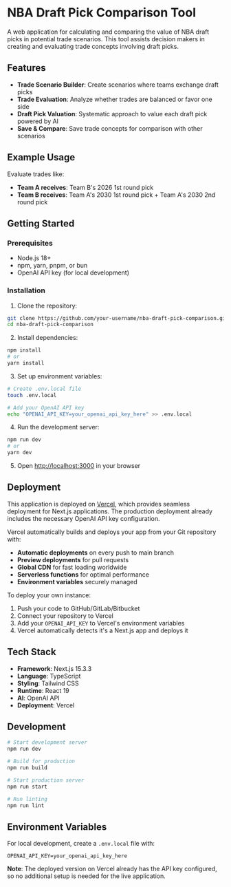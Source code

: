 # NBA Draft Pick Comparison Tool

A web application for calculating and comparing the value of NBA draft picks in potential trade scenarios. This tool assists decision makers in creating and evaluating trade concepts involving draft picks.

## Features

- **Trade Scenario Builder**: Create scenarios where teams exchange draft picks
- **Trade Evaluation**: Analyze whether trades are balanced or favor one side
- **Draft Pick Valuation**: Systematic approach to value each draft pick powered by AI
- **Save & Compare**: Save trade concepts for comparison with other scenarios

## Example Usage

Evaluate trades like:
- **Team A receives**: Team B's 2026 1st round pick
- **Team B receives**: Team A's 2030 1st round pick + Team A's 2030 2nd round pick

## Getting Started

### Prerequisites
- Node.js 18+ 
- npm, yarn, pnpm, or bun
- OpenAI API key (for local development)

### Installation

1. Clone the repository:
```bash
git clone https://github.com/your-username/nba-draft-pick-comparison.git
cd nba-draft-pick-comparison
```

2. Install dependencies:
```bash
npm install
# or
yarn install
```

3. Set up environment variables:
```bash
# Create .env.local file
touch .env.local

# Add your OpenAI API key
echo "OPENAI_API_KEY=your_openai_api_key_here" >> .env.local
```

4. Run the development server:
```bash
npm run dev
# or
yarn dev
```

5. Open [http://localhost:3000](http://localhost:3000) in your browser

## Deployment

This application is deployed on [Vercel](https://vercel.com), which provides seamless deployment for Next.js applications. The production deployment already includes the necessary OpenAI API key configuration.

Vercel automatically builds and deploys your app from your Git repository with:

- **Automatic deployments** on every push to main branch
- **Preview deployments** for pull requests
- **Global CDN** for fast loading worldwide
- **Serverless functions** for optimal performance
- **Environment variables** securely managed

To deploy your own instance:
1. Push your code to GitHub/GitLab/Bitbucket
2. Connect your repository to Vercel
3. Add your `OPENAI_API_KEY` to Vercel's environment variables
4. Vercel automatically detects it's a Next.js app and deploys it

## Tech Stack

- **Framework**: Next.js 15.3.3
- **Language**: TypeScript
- **Styling**: Tailwind CSS
- **Runtime**: React 19
- **AI**: OpenAI API
- **Deployment**: Vercel

## Development

```bash
# Start development server
npm run dev

# Build for production
npm run build

# Start production server
npm run start

# Run linting
npm run lint
```

## Environment Variables

For local development, create a `.env.local` file with:

```env
OPENAI_API_KEY=your_openai_api_key_here
```

**Note**: The deployed version on Vercel already has the API key configured, so no additional setup is needed for the live application.
